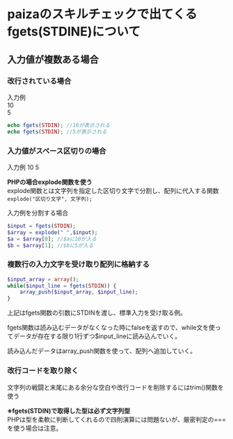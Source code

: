 # paizaのスキルチェックで出てくるfgets(STDINE)について
## 入力値が複数ある場合
### 改行されている場合
入力例  
10  
5  

```php
echo fgets(STDIN); //10が表示される
echo fgets(STDIN); //5が表示される
```
 
### 入力値がスペース区切りの場合
入力例
10 5  
  
**PHPの場合explode関数を使う**  
explode関数とは文字列を指定した区切り文字で分割し、配列に代入する関数  
```explode("区切り文字", 文字列);```

入力例を分割する場合
```php
$input = fgets(STDIN);
$array = explode(" ",$input);
$a = $array[0]; //$aに10が入る
$b = $array[1]; //$bに5が入る
```  

### 複数行の入力文字を受け取り配列に格納する 
```php
$input_array = array();
while($input_line = fgets(STDIN)) {
    array_push($input_array, $input_line);
}
```  

上記はfgets関数の引数にSTDINを渡し、標準入力を受け取る例。   

fgets関数は読み込むデータがなくなった時にfalseを返すので、while文を使ってデータが存在する限り1行ずつ$input_lineに読み込んでいく。   

読み込んだデータはarray_push関数を使って、配列へ追加していく。  

### 改行コードを取り除く
文字列の戦闘と末尾にある余分な空白や改行コードを削除するにはtrim()関数を使う


**※fgets(STDIN)で取得した型は必ず文字列型**  
PHPは型を柔軟に判断してくれるので四則演算には問題ないが、厳密判定の===を使う場合は注意。
